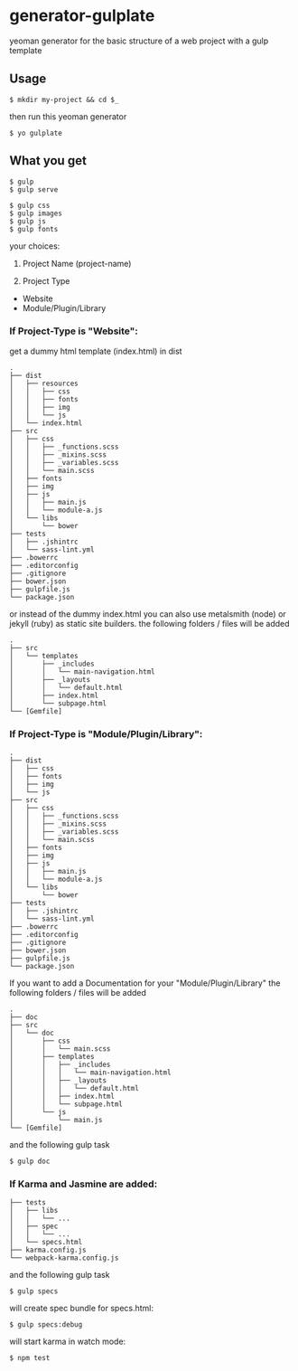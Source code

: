 generator-gulplate
=========

yeoman generator for the basic structure of a web project with a gulp template

## Usage

```
$ mkdir my-project && cd $_
```

then run this yeoman generator

```
$ yo gulplate
```

## What you get

```
$ gulp
$ gulp serve
```

```
$ gulp css
$ gulp images
$ gulp js
$ gulp fonts
```

your choices:

1. Project Name (project-name)

2. Project Type
  - Website
  - Module/Plugin/Library

### If Project-Type is "Website":

get a dummy html template (index.html) in dist

```
.
├── dist
│   ├── resources
│   │   ├── css
│   │   ├── fonts
│   │   ├── img
│   │   └── js
│   └── index.html
├── src
│   ├── css
│   │   ├── _functions.scss
│   │   ├── _mixins.scss
│   │   ├── _variables.scss
│   │   └── main.scss
│   ├── fonts
│   ├── img
│   ├── js
│   │   ├── main.js
│   │   └── module-a.js
│   └── libs
│       └── bower
├── tests
│   ├── .jshintrc
│   └── sass-lint.yml
├── .bowerrc
├── .editorconfig
├── .gitignore
├── bower.json
├── gulpfile.js
└── package.json
```

or instead of the dummy index.html you can also use metalsmith (node) or jekyll (ruby) as static site builders.
the following folders / files will be added

```
.
├── src
│   └── templates
│       ├── _includes
│       │   └── main-navigation.html
│       ├── _layouts
│       │   └── default.html
│       ├── index.html
│       └── subpage.html
└── [Gemfile]
```

### If Project-Type is "Module/Plugin/Library":

```
.
├── dist
│   ├── css
│   ├── fonts
│   ├── img
│   └── js
├── src
│   ├── css
│   │   ├── _functions.scss
│   │   ├── _mixins.scss
│   │   ├── _variables.scss
│   │   └── main.scss
│   ├── fonts
│   ├── img
│   ├── js
│   │   ├── main.js
│   │   └── module-a.js
│   └── libs
│       └── bower
├── tests
│   ├── .jshintrc
│   └── sass-lint.yml
├── .bowerrc
├── .editorconfig
├── .gitignore
├── bower.json
├── gulpfile.js
└── package.json
```

If you want to add a Documentation for your "Module/Plugin/Library"
the following folders / files will be added

```
.
├── doc
├── src
│   └── doc
│       ├── css
│       │   └── main.scss
│       ├── templates
│       │   ├── _includes
│       │   │   └── main-navigation.html
│       │   ├── _layouts
│       │   │   └── default.html
│       │   ├── index.html
│       │   └── subpage.html
│       └── js
│           └── main.js
└── [Gemfile]
```

and the following gulp task

```
$ gulp doc
```

### If Karma and Jasmine are added:

```
├── tests
│   ├── libs
│   │   └── ...
│   ├── spec
│   │   └── ...
│   └── specs.html
├── karma.config.js
└── webpack-karma.config.js
```

and the following gulp task

```
$ gulp specs
```

will create spec bundle for specs.html:
```
$ gulp specs:debug
```

will start karma in watch mode:

```
$ npm test
```
